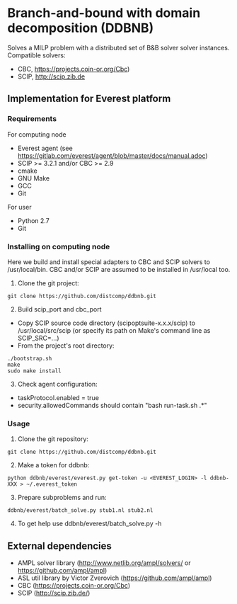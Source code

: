 # Branch-and-bound with domain decomposition (DDBNB)

Solves a MILP problem with a distributed set of B&B solver solver instances.
Compatible solvers:
  * CBC, https://projects.coin-or.org/Cbc)
  * SCIP, http://scip.zib.de
  
## Implementation for Everest platform

### Requirements

For computing node
  * Everest agent (see https://gitlab.com/everest/agent/blob/master/docs/manual.adoc)
  * SCIP >= 3.2.1 and/or CBC >= 2.9
  * cmake
  * GNU Make
  * GCC
  * Git

For user
  * Python 2.7
  * Git

### Installing on computing node

Here we build and install special adapters to CBC and SCIP solvers to /usr/local/bin. CBC and/or SCIP are assumed to be installed in /usr/local too.

1. Clone the git project:
  ```
  git clone https://github.com/distcomp/ddbnb.git
  ```
2. Build scip_port and cbc_port
  * Copy SCIP source code directory (scipoptsuite-x.x.x/scip) to
    /usr/local/src/scip (or specify its path on Make's command line as
    SCIP_SRC=...)
  * From the project's root directory:
  ```
  ./bootstrap.sh
  make
  sudo make install
  ```
3. Check agent configuration:
  * taskProtocol.enabled = true
  * security.allowedCommands should contain "bash run-task.sh .*"

### Usage

1. Clone the git repository:
  ```
  git clone https://github.com/distcomp/ddbnb.git
  ```
2. Make a token for ddbnb:
  ```
  python ddbnb/everest/everest.py get-token -u <EVEREST_LOGIN> -l ddbnb-XXX > ~/.everest_token
  ```
3. Prepare subproblems and run:
  ```
  ddbnb/everest/batch_solve.py stub1.nl stub2.nl
  ```
4. To get help use ddbnb/everest/batch_solve.py -h


## External dependencies

* AMPL solver library (http://www.netlib.org/ampl/solvers/ or https://github.com/ampl/ampl)
* ASL util library by Victor Zverovich (https://github.com/ampl/ampl)
* CBC (https://projects.coin-or.org/Cbc)
* SCIP (http://scip.zib.de/)
